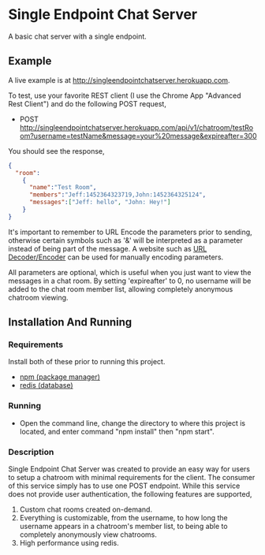 # Single Endpoint Chat Server
A basic chat server with a single endpoint.

## Example

A live example is at http://singleendpointchatserver.herokuapp.com.

To test, use your favorite REST client (I use the Chrome App "Advanced Rest Client") and do the following POST request,
* POST http://singleendpointchatserver.herokuapp.com/api/v1/chatroom/testRoom?username=testName&message=your%20message&expireafter=300

You should see the response,

  ```json
  {
    "room":
      {
        "name":"Test Room",
        "members":"Jeff:1452364323719,John:1452364325124",
        "messages":["Jeff: hello", "John: Hey!"]
      }
  }
  ```
  
It's important to remember to URL Encode the parameters prior to sending, otherwise certain symbols such as '&' will be interpreted as a parameter instead of being part of the message. A website such as [URL Decoder/Encoder](http://meyerweb.com/eric/tools/dencoder/) can be used for manually encoding parameters.

All parameters are optional, which is useful when you just want to view the messages in a chat room. By setting 'expireafter' to 0, no username will be added to the chat room member list, allowing completely anonymous chatroom viewing.
  
## Installation And Running
 
### Requirements
 Install both of these prior to running this project.
* [npm (package manager)](https://www.npmjs.com)
* [redis (database)](http://redis.io/)

### Running
* Open the command line, change the directory to where this project is located, and enter command "npm install" then "npm start".

### Description
Single Endpoint Chat Server was created to provide an easy way for users to setup a chatroom with minimal requirements for the client. The consumer of this service simply has to use one POST endpoint. While this service does not provide user authentication, the following features are supported,

1) Custom chat rooms created on-demand.
2) Everything is customizable, from the username, to how long the username appears in a chatroom's member list, to being able to completely anonymously view chatrooms.
3) High performance using redis.
